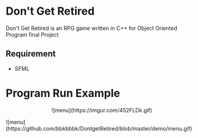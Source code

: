 # Don't Get Retired
Don't Get Retired is an RPG game written in C++ for Object Oriented Program final Project

## Requirement
- SFML

# Program Run Example
<p align="center">
  ![menu](https://imgur.com/452FLDk.gif)
</p>
![menu](https://github.com/bbkbbbk/DontgetRetired/blob/master/demo/menu.gif)

